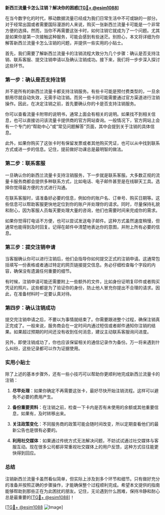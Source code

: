**新西兰流量卡怎么注销？解决你的困惑[[TG💪+ @esim1088](https://t.me/s/esim1088)]**

在当今数字化的时代，移动数据流量已经成为我们日常生活中不可或缺的一部分。对于经常出国或者需要国际漫游的人来说，购买一张新西兰流量卡可能是一个非常方便的选择。然而，当你不再需要这张卡时，如何注销它就成为了一个问题。尤其是如果你是第一次接触这种服务，可能会感到有些迷茫。别担心，本文将详细为你解答新西兰流量卡怎么注销的问题，并提供一些实用的小贴士。

首先，我们需要了解新西兰流量卡的注销流程大致分为几个步骤：确认是否支持注销、联系客服、提交注销申请以及确认注销成功。接下来，我们将一步步深入探讨这些环节。

### 第一步：确认是否支持注销

并不是所有的新西兰流量卡都支持注销服务。有些卡可能是预付费类型的，一旦余额用尽就自动失效，无需手动注销。而另一些卡则可能需要通过官方渠道进行注销操作。因此，在决定注销之前，首先要确认你的卡是否支持注销服务。

你可以查看流量卡附带的说明书，通常上面会有相关的说明。如果找不到相关信息，也可以直接访问该流量卡提供商的官方网站查询。一般情况下，官方网站上会有一个专门的“帮助中心”或“常见问题解答”页面，其中会提到关于注销的具体信息。

此外，如果你购买了这张卡时有保留发票或者其他购买凭证，也可以从中找到联系方式或进一步的信息。记住，提前做好功课总是最明智的做法。

### 第二步：联系客服

一旦确认你的新西兰流量卡支持注销服务，下一步就是联系客服。大多数正规的流量卡服务商都会提供多种联系方式，比如电话、电子邮件甚至是在线聊天工具。选择你觉得最方便的方式进行沟通。

在联系客服时，请准备好必要的信息，例如你的账户名、订单号、购买日期等。这些信息可以帮助客服更快地定位到你的账户并处理你的请求。同时，尽量保持礼貌和耐心，因为客服人员每天要处理大量的咨询，他们也需要时间来完成你的需求。

如果你觉得打电话不方便，也可以尝试发送电子邮件。这种方式虽然速度稍慢，但通常也能得到及时回复。记得在邮件中清楚地表达你的意图，并附上所有必要的信息。

### 第三步：提交注销申请

当客服确认你可以进行注销后，他们会指导你如何提交正式的注销申请。这通常包括填写一份表格或者通过特定的网页链接提交信息。务必仔细检查每个字段的内容，确保没有遗漏任何重要的细节。

有时候，注销申请可能还需要附上一些额外的文件，比如身份证明复印件或者购买凭证的照片。这些都是为了验证你的身份，防止他人冒充你提出不合理的请求。因此，在准备材料时一定要认真对待。

### 第四步：确认注销成功

提交完注销申请之后，不要以为事情就结束了。你需要跟进整个过程，确保注销真正完成了。一般来说，服务商会在一定时间内通过短信或者邮件通知你注销的结果。如果超过预期的时间还没有收到任何消息，建议主动联系客服询问进度。

另外，即使注销成功了，你也应该保留相关的通信记录作为备份。万一将来遇到什么纠纷，这些记录都可以作为证据使用。

### 实用小贴士

除了上述的基本步骤外，还有一些小技巧可以帮助你更顺利地完成新西兰流量卡的注销：

1. **尽早处理**：如果你确定不再需要这张卡，最好尽快开始注销流程。这样可以避免不必要的费用产生。
   
2. **备份重要资料**：在注销之前，检查一下卡内是否有未使用的余额或其他重要信息，如果有，及时转移出来。

3. **关注政策变化**：不同服务商的政策可能会随时间改变，所以定期查看他们的最新公告也是很有必要的。

4. **利用社交媒体**：如果通过传统方式无法解决问题，不妨试试通过社交媒体与客服互动。现在很多公司都非常重视社交媒体上的用户反馈，这种方式往往能更快得到回应。

### 总结

注销新西兰流量卡虽然看似简单，但实际上涉及到多个环节和细节。只有做好充分的准备并按照正确的步骤操作，才能确保整个过程顺利完成。希望本文提供的指南能够帮助到那些正在为此困扰的朋友。记住，无论遇到什么困难，保持冷静和耐心总是最重要的[[TG💪+ @esim1088](https://t.me/s/esim1088)]！

[[TG💪+ @esim1088](https://t.me/s/esim1088) ![Image](https://i.postimg.cc/4NQfJmqS/Snipaste-2025-05-13-00-14-12.png)]